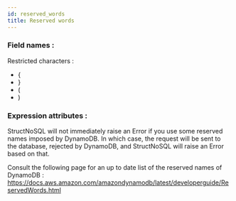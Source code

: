 ```yaml
---
id: reserved_words
title: Reserved words
---
```



### Field names :

Restricted characters : 
- {
- }
- (
- )


### Expression attributes :

StructNoSQL will not immediately raise an Error if you use some reserved names imposed by DynamoDB. In which case, the
request will be sent to the database, rejected by DynamoDB, and StructNoSQL will raise an Error based on that.

Consult the following page for an up to date list of the reserved names of DynamoDB : 
https://docs.aws.amazon.com/amazondynamodb/latest/developerguide/ReservedWords.html